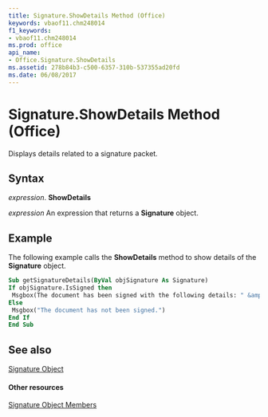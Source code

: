 ```yaml
---
title: Signature.ShowDetails Method (Office)
keywords: vbaof11.chm248014
f1_keywords:
- vbaof11.chm248014
ms.prod: office
api_name:
- Office.Signature.ShowDetails
ms.assetid: 278b84b3-c500-6357-310b-537355ad20fd
ms.date: 06/08/2017
---
```



# Signature.ShowDetails Method (Office)

Displays details related to a signature packet.


## Syntax

 _expression_. **ShowDetails**

 _expression_ An expression that returns a **Signature** object.


## Example

The following example calls the  **ShowDetails** method to show details of the **Signature** object.


```vb
Sub getSignatureDetails(ByVal objSignature As Signature) 
If objSignature.IsSigned then 
 Msgbox(The document has been signed with the following details: " &amp; objSignature.ShowDetails) 
Else 
 Msgbox("The document has not been signed.") 
End If 
End Sub 
```


## See also


[Signature Object](signature-object-office.md)
#### Other resources


[Signature Object Members](signature-members-office.md)

